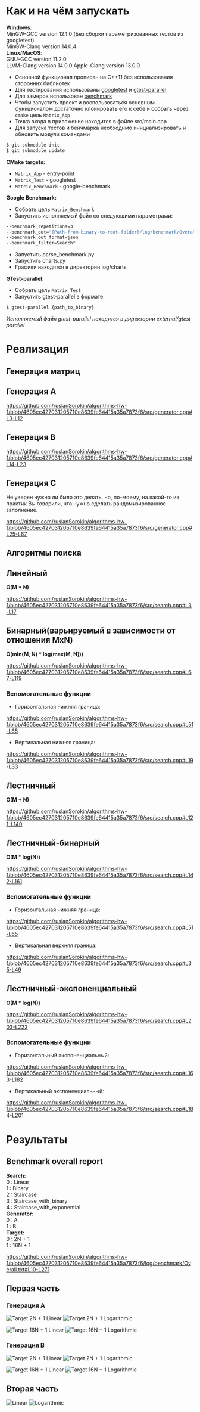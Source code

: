 # Как и на чём запускать

**Windows**:  
MinGW-GCC version 12.1.0 (Без сборки параметризованных тестов из googletest)  
MinGW-Clang version 14.0.4  
**Linux/MacOS**:  
GNU-GCC version 11.2.0  
LLVM-Clang version 14.0.0
Apple-Clang version 13.0.0

- Основной функционал прописан на C++11 без использования сторонних библиотек
- Для тестирования использованы [googletest](https://github.com/google/googletest) и [gtest-parallel](https://github.com/google/gtest-parallel)
- Для замеров использован [benchmark](https://github.com/google/benchmark)  
- Чтобы запустить проект и воспользоваться основным функционалом достаточно клонировать его к себе и собрать через `cmake` цель `Matrix_App`
- Точка входа в приложение находится в файле src/main.cpp
- Для запуска тестов и бенчмарка необходимо инициализировать и обновить модули командами 

```bash
$ git submodule init
$ git submodule update
``` 

**CMake targets:**
- `Matrix_App` - entry-point
- `Matrix_Test` - googletest
- `Matrix_Benchmark` - google-benchmark

**Google Benchmark:**
- Собрать цель `Matrix_Benchmark`
- Запустить исполняемый файл со следующими параметрами:

```bash
--benchmark_repetitions=3
--benchmark_out="{Path-from-binary-to-root-folder}/log/benchmark/Overall.json"
--benchmark_out_format=json
--benchmark_filter=Search*
```

- Запустить parse_benchmark.py
- Запустить charts.py
- Графики находятся в директории log/charts

**GTest-parallel:**
- Собрать цель `Matrix_Test` 
- Запустить gtest-parallel в формате: 

```bash
$ gtest-parallel {path_to_binary}
```
*Исполняемый файл gtest-parallel находится в директории external/gtest-parallel*

# Реализация

## Генерация матриц

## Генерация A

<https://github.com/ruslanSorokin/algorithms-hw-1/blob/4605ec427031205710e8639fe64415a35a7873f6/src/generator.cpp#L3-L12>

## Генерация B

<https://github.com/ruslanSorokin/algorithms-hw-1/blob/4605ec427031205710e8639fe64415a35a7873f6/src/generator.cpp#L14-L23>

## Генерация C

Не уверен нужно ли было это делать, но, по-моему, на какой-то из практик Вы говорили, что нужно сделать рандомизированное заполнение.

<https://github.com/ruslanSorokin/algorithms-hw-1/blob/4605ec427031205710e8639fe64415a35a7873f6/src/generator.cpp#L25-L67>

## Алгоритмы поиска

## Линейный

**O(M * N)**

<https://github.com/ruslanSorokin/algorithms-hw-1/blob/4605ec427031205710e8639fe64415a35a7873f6/src/search.cpp#L3-L17>

## Бинарный(варьируемый в зависимости от отношения MxN)

**O(min(M, N) * log(max(M, N)))**

<https://github.com/ruslanSorokin/algorithms-hw-1/blob/4605ec427031205710e8639fe64415a35a7873f6/src/search.cpp#L67-L119>

### Вспомогательные функции

- Горизонтальная нижняя граница:

<https://github.com/ruslanSorokin/algorithms-hw-1/blob/4605ec427031205710e8639fe64415a35a7873f6/src/search.cpp#L51-L65>

- Вертикальная нижняя граница:

<https://github.com/ruslanSorokin/algorithms-hw-1/blob/4605ec427031205710e8639fe64415a35a7873f6/src/search.cpp#L19-L33>

## Лестничный

**O(M + N)**

<https://github.com/ruslanSorokin/algorithms-hw-1/blob/4605ec427031205710e8639fe64415a35a7873f6/src/search.cpp#L121-L140>

## Лестничный-бинарный

**O(M * log(N))**

<https://github.com/ruslanSorokin/algorithms-hw-1/blob/4605ec427031205710e8639fe64415a35a7873f6/src/search.cpp#L142-L161>

### Вспомогательные функции

- Горизонтальная нижняя граница:

<https://github.com/ruslanSorokin/algorithms-hw-1/blob/4605ec427031205710e8639fe64415a35a7873f6/src/search.cpp#L51-L65>

- Вертикальная верхняя граница:

<https://github.com/ruslanSorokin/algorithms-hw-1/blob/4605ec427031205710e8639fe64415a35a7873f6/src/search.cpp#L35-L49>

## Лестничный-экспоненциальный

**O(M * log(N))**

<https://github.com/ruslanSorokin/algorithms-hw-1/blob/4605ec427031205710e8639fe64415a35a7873f6/src/search.cpp#L203-L222>

### Вспомогательные функции

- Горизонтальный экспоненциальный:

<https://github.com/ruslanSorokin/algorithms-hw-1/blob/4605ec427031205710e8639fe64415a35a7873f6/src/search.cpp#L163-L182>

- Вертикальный экспоненциальный:

<https://github.com/ruslanSorokin/algorithms-hw-1/blob/4605ec427031205710e8639fe64415a35a7873f6/src/search.cpp#L184-L201>

# Результаты

## Benchmark overall report
**Search:**  
0 : Linear  
1 : Binary  
2 : Staircase  
3 : Staircase_with_binary  
4 : Staircase_with_exponential  
**Generator:**  
0 : A  
1 : B  
**Target:**  
0 : 2N + 1  
1 : 16N + 1  

<https://github.com/ruslanSorokin/algorithms-hw-1/blob/4605ec427031205710e8639fe64415a35a7873f6/log/benchmark/Overall.txt#L10-L271>

## Первая часть

### Генерация A
![Target 2N + 1 Linear](log/charts/First_A_2N_Log.png)
![Target 2N + 1 Logarithmic](log/charts/First_A_2N_Linear.png)

![Target 16N + 1 Linear](log/charts/First_A_16N_Log.png)
![Target 16N + 1 Logarithmic](log/charts/First_A_16N_Linear.png)

### Генерация B
![Target 2N + 1 Linear](log/charts/First_B_2N_Log.png)
![Target 2N + 1 Logarithmic](log/charts/First_B_2N_Linear.png)

![Target 16N + 1 Linear](log/charts/First_B_16N_Log.png)
![Target 16N + 1 Logarithmic](log/charts/First_B_16N_Linear.png)

## Вторая часть
![Linear](log/charts/Second_A_2N_Linear.png)
![Logarithmic](log/charts/Second_A_2N_Log.png)